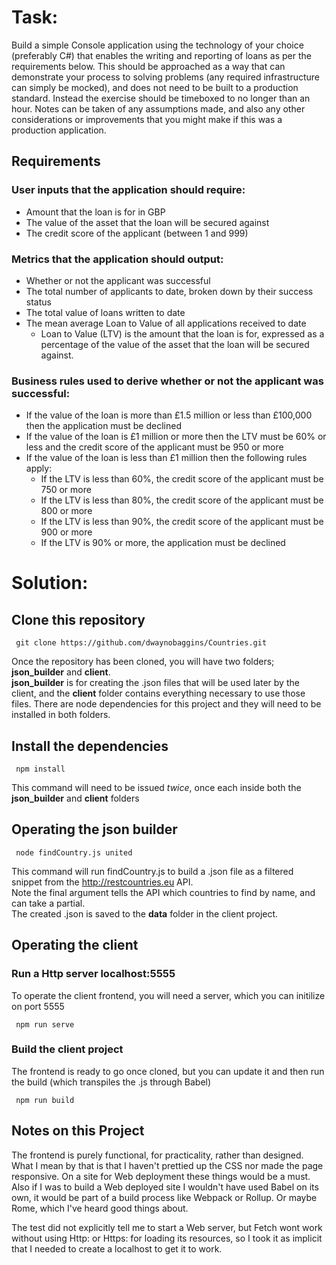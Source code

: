 # Task:

Build a simple Console application using the technology of your choice (preferably C#) that enables the writing and reporting of loans as per the requirements below. This should be approached as a way that can demonstrate your process to solving problems (any required infrastructure can simply be mocked), and does not need to be built to a production standard. Instead the exercise should be timeboxed to no longer than an hour. Notes can be taken of any assumptions made, and also any other considerations or improvements that you might make if this was a production application.
   
## Requirements
### User inputs that the application should require:
* Amount that the loan is for in GBP
* The value of the asset that the loan will be secured against
* The credit score of the applicant (between 1 and 999)

### Metrics that the application should output:
* Whether or not the applicant was successful
* The total number of applicants to date, broken down by their success status
* The total value of loans written to date
* The mean average Loan to Value of all applications received to date
    * Loan to Value (LTV) is the amount that the loan is for, expressed as a percentage of the value of the asset that the loan will be secured against.

### Business rules used to derive whether or not the applicant was successful:
* If the value of the loan is more than £1.5 million or less than £100,000 then the application must be declined
* If the value of the loan is £1 million or more then the LTV must be 60% or less and the credit score of the applicant must be 950 or more
* If the value of the loan is less than £1 million then the following rules apply:
    * If the LTV is less than 60%, the credit score of the applicant must be 750 or more
    * If the LTV is less than 80%, the credit score of the applicant must be 800 or more
    * If the LTV is less than 90%, the credit score of the applicant must be 900 or more
    * If the LTV is 90% or more, the application must be declined

# Solution:

## Clone this repository

     git clone https://github.com/dwaynobaggins/Countries.git 
     
Once the repository has been cloned, you will have two folders; **json_builder** and **client**.   
**json_builder** is for creating the .json files that will be used later by the client, and the **client** folder contains everything necessary to use those files.
There are node dependencies for this project and they will need to be installed in both folders.

## Install the dependencies

     npm install  
     
This command will need to be issued *twice*, once each inside both the **json_builder** and **client** folders
   
   
## Operating the json builder

     node findCountry.js united

This command will run findCountry.js to build a .json file as a filtered snippet from the http://restcountries.eu API.   
Note the final argument tells the API which countries to find by name, and can take a partial.   
The created .json is saved to the **data** folder in the client project.

## Operating the client
   
   
### Run a Http server localhost:5555

To operate the client frontend, you will need a server, which you can initilize on port 5555

     npm run serve
     
### Build the client project

The frontend is ready to go once cloned, but you can update it and then run the build (which transpiles the .js through Babel) 

     npm run build
     
## Notes on this Project

The frontend is purely functional, for practicality, rather than designed. What I mean by that is that I haven't prettied up the CSS nor made the page responsive. On a site for Web deployment these things would be a must. Also if I was to build a Web deployed site I wouldn't have used Babel on its own, it would be part of a build process like Webpack or Rollup. Or maybe Rome, which I've heard good things about.
   
The test did not explicitly tell me to start a Web server, but Fetch wont work without using Http: or Https: for loading its resources, so I took it as implicit that I needed to create a localhost to get it to work.
